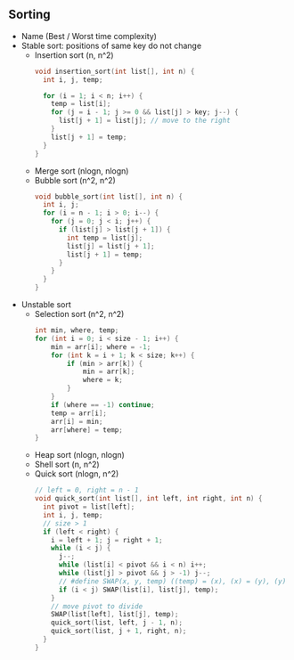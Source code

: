 ## Sorting

- Name (Best / Worst time complexity)
- Stable sort: positions of same key do not change
  - Insertion sort (n, n^2)
    ```c
    void insertion_sort(int list[], int n) {
      int i, j, temp;

      for (i = 1; i < n; i++) {
        temp = list[i];
        for (j = i - 1; j >= 0 && list[j] > key; j--) {
          list[j + 1] = list[j]; // move to the right
        }
        list[j + 1] = temp;
      }
    }
    ```
  - Merge sort (nlogn, nlogn)
  - Bubble sort (n^2, n^2)
    ```c
    void bubble_sort(int list[], int n) {
      int i, j;
      for (i = n - 1; i > 0; i--) {
        for (j = 0; j < i; j++) {
          if (list[j] > list[j + 1]) {
            int temp = list[j];
            list[j] = list[j + 1];
            list[j + 1] = temp;
          }
        }
      }
    }
    ```
- Unstable sort
  - Selection sort (n^2, n^2)
    ```c
    int min, where, temp;
    for (int i = 0; i < size - 1; i++) {
        min = arr[i]; where = -1;
        for (int k = i + 1; k < size; k++) {
            if (min > arr[k]) {
                min = arr[k];
                where = k;
            }
        }
        if (where == -1) continue;
        temp = arr[i];
        arr[i] = min;
        arr[where] = temp;
    }
    ```
  - Heap sort (nlogn, nlogn)
  - Shell sort (n, n^2)
  - Quick sort (nlogn, n^2)
    ```c
    // left = 0, right = n - 1
    void quick_sort(int list[], int left, int right, int n) {
      int pivot = list[left];
      int i, j, temp;
      // size > 1
      if (left < right) {
        i = left + 1; j = right + 1;
        while (i < j) {
          j--;
          while (list[i] < pivot && i < n) i++;
          while (list[j] > pivot && j > -1) j--;
          // #define SWAP(x, y, temp) ((temp) = (x), (x) = (y), (y) = (temp))
          if (i < j) SWAP(list[i], list[j], temp);
        }
        // move pivot to divide
        SWAP(list[left], list[j], temp);
        quick_sort(list, left, j - 1, n);
        quick_sort(list, j + 1, right, n);
      }
    }
    ```


